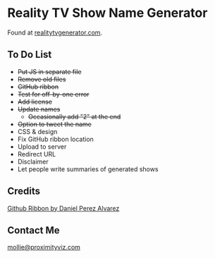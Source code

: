 Reality TV Show Name Generator
==========
Found at [realitytvgenerator.com](http://realitytvgenerator.com/). 

To Do List
----------
* ~~Put JS in separate file~~
* ~~Remove old files~~
* ~~GitHub ribbon~~
* ~~Test for off-by-one error~~
* ~~Add license~~
* ~~Update names~~
	* ~~Occasionally add "2" at the end~~
* ~~Option to tweet the name~~
* CSS & design
* Fix GitHub ribbon location
* Upload to server
* Redirect URL
* Disclaimer
* Let people write summaries of generated shows

Credits
-------
[Github Ribbon by Daniel Perez Alvarez](http://unindented.org/articles/github-ribbon-using-css-transforms/)

Contact Me
----------
<mollie@proximityviz.com>